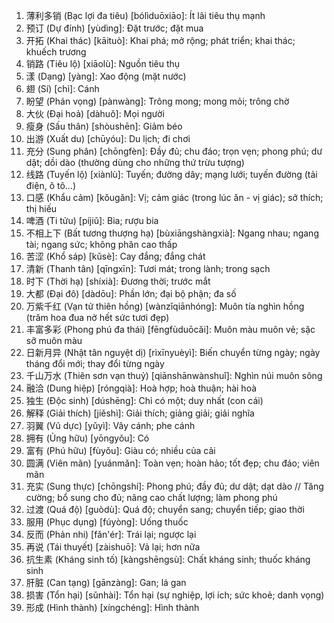 1. 薄利多销 (Bạc lợi đa tiêu) [bólìduōxiāo]: Ít lãi tiêu thụ mạnh
2. 预订 (Dự đính) [yùdìng]: Đặt trước; đặt mua
3. 开拓 (Khai thác) [kāituò]: Khai phá; mở rộng; phát triển; khai thác; khuếch trương
4. 销路 (Tiêu lộ) [xiāolù]: Nguồn tiêu thụ
5. 漾 (Dạng) [yàng]: Xao động (mặt nước)
6. 翅 (Sí) [chì]: Cánh
7. 盼望 (Phán vọng) [pànwàng]: Trông mong; mong mỏi; trông chờ
8. 大伙 (Đại hoả) [dàhuǒ]: Mọi người
9. 瘦身 (Sấu thân) [shòushēn]: Giảm béo
10. 出游 (Xuất du) [chūyóu]: Du lịch; đi chơi
11. 充分 (Sung phân) [chōngfèn]: Đầy đủ; chu đáo; trọn vẹn; phong phú; dư dật; dồi dào (thường dùng cho những thứ trừu tượng)
12. 线路 (Tuyến lộ) [xiànlù]: Tuyến; đường dây; mạng lưới; tuyến đường (tải điện, ô tô...)
13. 口感 (Khẩu cảm) [kǒugǎn]: Vị; cảm giác (trong lúc ăn - vị giác); sở thích; thị hiếu
14. 啤酒 (Ti tửu) [píjiǔ]: Bia; rượu bia
15. 不相上下 (Bất tương thượng hạ) [bùxiāngshàngxià]: Ngang nhau; ngang tài; ngang sức; không phân cao thấp
16. 苦涩 (Khổ sáp) [kǔsè]: Cay đắng; đắng chát
17. 清新 (Thanh tân) [qīngxīn]: Tươi mát; trong lành; trong sạch
18. 时下 (Thời hạ) [shíxià]: Đương thời; trước mắt
19. 大都 (Đại đô) [dàdōu]: Phần lớn; đại bộ phận; đa số
20. 万紫千红 (Vạn tử thiên hồng) [wànzǐqiānhóng]: Muôn tía nghìn hồng (trăm hoa đua nở hết sức tươi đẹp)
21. 丰富多彩 (Phong phú đa thái) [fēngfùduōcǎi]: Muôn màu muôn vẻ; sặc sỡ muôn màu
22. 日新月异 (Nhật tân nguyệt dị) [rìxīnyuèyì]: Biến chuyển từng ngày; ngày tháng đổi mới; thay đổi từng ngày
23. 千山万水 (Thiên sơn vạn thuỷ) [qiānshānwànshuǐ]: Nghìn núi muôn sông
24. 融洽 (Dung hiệp) [róngqià]: Hoà hợp; hoà thuận; hài hoà
25. 独生 (Độc sinh) [dúshēng]: Chỉ có một; duy nhất (con cái)
26. 解释 (Giải thích) [jiěshì]: Giải thích; giảng giải; giải nghĩa
27. 羽翼 (Vũ dực) [yǔyì]: Vây cánh; phe cánh
28. 拥有 (Ủng hữu) [yōngyǒu]: Có
29. 富有 (Phú hữu) [fùyǒu]: Giàu có; nhiều của cải
30. 圆满 (Viên mãn) [yuánmǎn]: Toàn vẹn; hoàn hảo; tốt đẹp; chu đáo; viên mãn
31. 充实 (Sung thực) [chōngshí]: Phong phú; đầy đủ; dư dật; dạt dào // Tăng cường; bổ sung cho đủ; nâng cao chất lượng; làm phong phú
32. 过渡 (Quá độ) [guòdù]: Quá độ; chuyển sang; chuyển tiếp; giao thời
33. 服用 (Phục dụng) [fúyòng]: Uống thuốc
34. 反而 (Phản nhi) [fǎn'ér]: Trái lại; ngược lại
35. 再说 (Tái thuyết) [zàishuō]: Vả lại; hơn nữa
36. 抗生素 (Kháng sinh tố) [kàngshēngsù]: Chất kháng sinh; thuốc kháng sinh
37. 肝脏 (Can tạng) [gānzàng]: Gan; lá gan
38. 损害 (Tổn hại) [sǔnhài]: Tổn hại (sự nghiệp, lợi ích; sức khoẻ; danh vọng)
39. 形成 (Hình thành) [xíngchéng]: Hình thành
